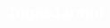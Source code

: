 # TugasJarmul
<!DOCTYPE html>
<html lang="en">

<head>
    <meta charset="UTF-8">
    <meta name="viewport" content="width=device-width, initial-scale=1.0">
    <title>Radio Streaming</title>
    <style>
        body {
            font-family: Arial, sans-serif;
            text-align: center;
            padding: 20px;
            background-image: url('r.jpg'); /* Ganti 'radio.jpg' dengan nama file gambar latar belakang Anda */
            background-size: cover; /* Menyesuaikan gambar latar belakang dengan ukuran jendela browser */
            background-position: center; /* Posisi gambar latar belakang di tengah halaman */
            background-repeat: no-repeat; /* Mencegah gambar latar belakang diulang */
            color: white; /* Warna teks di atas gambar latar belakang */
        }

        h1 {
            color: #15ff00;
            font-size:100px;
        }

        .btn-container {
            margin-top: 20px;
        }

        button {
            background-color: #4CAF50;
            color: white;
            border: none;
            padding: 10px 20px;
            text-align: center;
            text-decoration: none;
            display: inline-block;
            font-size: 16px;
            margin: 5px 2px;
            transition-duration: 0.4s;
            cursor: pointer;
            border-radius: 8px;
        }

        button:hover {
            background-color: white;
            color: #4CAF50;
            border: 2px solid #4CAF50;
        }

        button:active {
            background-color: #45a049;
        }

        audio {
            width: 100%;
            margin-top: 20px;
        }

        .volume-slider {
            width: 80%;
            margin-top: 20px;
        }
    </style>
</head>

<body>
    <h1>Radio Streaming</h1>
    <div class="btn-container">
        <button id="playPauseBtn">Play</button>
        <br>
        <button id="stopBtn">Stop</button>
        <br>
        <button id="channel1Btn">Channel 1</button>
        <button id="channel2Btn">Channel 2</button>
        <button id="channel3Btn">Channel 3</button>
        <button id="channel4Btn">Channel 4</button>
        <button id="channel5Btn">Channel 5</button>
    </div>

    <audio id="radio" controls></audio>
    <div class="volume-slider">
        <label for="volume">Volume:</label>
        <input type="range" id="volume" min="0" max="1" step="0.1" value="1">
    </div>

    <script>
        document.addEventListener("DOMContentLoaded", function() {
            const radio = document.getElementById('radio');
            const playPauseBtn = document.getElementById('playPauseBtn');
            const stopBtn = document.getElementById('stopBtn');
            const volumeSlider = document.getElementById('volume');
            const channel1Btn = document.getElementById('channel1Btn');
            const channel2Btn = document.getElementById('channel2Btn');
            const channel3Btn = document.getElementById('channel3Btn');
            const channel4Btn = document.getElementById('channel4Btn');
            const channel5Btn = document.getElementById('channel5Btn');

            // URL streaming radio
            const channels = [
                "https://c5.siar.us/proxy/ssfm/stream", // Ganti dengan URL streaming channel 1 Anda
                "https://27153.live.streamtheworld.com/T_RAD_90S_S01_SC", // Ganti dengan URL streaming channel 2 Anda
                "https://stream.live.vc.bbcmedia.co.uk/bbc_world_service", // Ganti dengan URL streaming channel 3 Anda
                "https://c5.siar.us/proxy/ssfm/stream", // Ganti dengan URL streaming channel 4 Anda
                "https://n05.radiojar.com/4ywdgup3bnzuv?rj-"  // Ganti dengan URL streaming channel 5 Anda
            ];

            let currentChannel = 0;
            let isPlaying = false;

            function playChannel(channelIndex) {
                radio.src = channels[channelIndex];
                radio.play();
                isPlaying = true;
            }

            playPauseBtn.addEventListener('click', function() {
                if (isPlaying) {
                    radio.pause();
                    playPauseBtn.textContent = 'Play';
                } else {
                    playChannel(currentChannel);
                    playPauseBtn.textContent = 'Pause';
                }
                isPlaying = !isPlaying;
            });

            stopBtn.addEventListener('click', function() {
                radio.pause();
                radio.currentTime = 0;
                playPauseBtn.textContent = 'Play';
                isPlaying = false;
            });

            volumeSlider.addEventListener('input', function() {
                radio.volume = volumeSlider.value;
            });

            channel1Btn.addEventListener('click', function() {
                playChannel(0);
                currentChannel = 0;
                playPauseBtn.textContent = 'Pause';
                isPlaying = true;
            });

            channel2Btn.addEventListener('click', function() {
                playChannel(1);
                currentChannel = 1;
                playPauseBtn.textContent = 'Pause';
                isPlaying = true;
            });

            channel3Btn.addEventListener('click', function() {
                playChannel(2);
                currentChannel = 2;
                playPauseBtn.textContent = 'Pause';
                isPlaying = true;
            });

            channel4Btn.addEventListener('click', function() {
                playChannel(3);
                currentChannel = 3;
                playPauseBtn.textContent = 'Pause';
                isPlaying = true;
            });

            channel5Btn.addEventListener('click', function() {
                playChannel(4);
                currentChannel = 4;
                playPauseBtn.textContent = 'Pause';
                isPlaying = true;
            });
        });
    </script>
</body>

</html>
